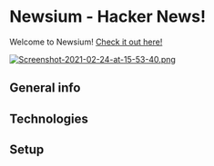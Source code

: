 # Newsium - Hacker News!

Welcome to Newsium! [Check it out here!](https://newsium.netlify.app/)

[![Screenshot-2021-02-24-at-15-53-40.png](https://i.postimg.cc/jSM6ctLD/Screenshot-2021-02-24-at-15-53-40.png)](https://postimg.cc/68GG5sVK)

## General info

## Technologies

## Setup



